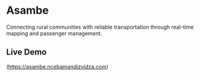 # Asambe
Connecting rural communities with reliable transportation through real-time mapping and passenger management.

## Live Demo
(https://asambe.ncebamandizvidza.com)
